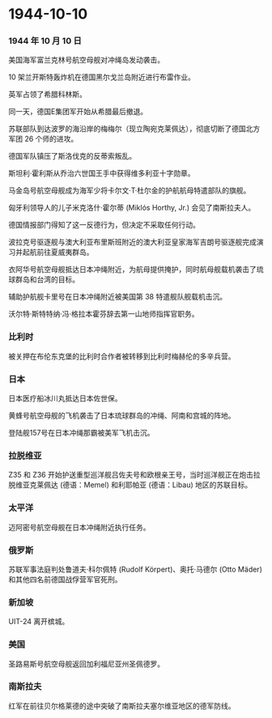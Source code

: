 # 1944-10-10

### 1944 年 10 月 10 日

美国海军富兰克林号航空母舰对冲绳岛发动袭击。

10 架兰开斯特轰炸机在德国黑尔戈兰岛附近进行布雷作业。

英军占领了希腊科林斯。

同一天，德国E集团军开始从希腊最后撤退。

苏联部队到达波罗的海沿岸的梅梅尔（现立陶宛克莱佩达），彻底切断了德国北方军团
26 个师的进攻。

德国军队镇压了斯洛伐克的反蒂索叛乱。

斯坦利·霍利斯从乔治六世国王手中获得维多利亚十字勋章。

马金岛号航空母舰成为海军少将卡尔文·T·杜尔金的护航航母特遣部队的旗舰。

匈牙利领导人的儿子米克洛什·霍尔蒂 (Miklós Horthy, Jr.)
会见了南斯拉夫人。

德国情报部门得知了这一反德行为，但决定不采取任何行动。

波拉克号驱逐舰与澳大利亚布里斯班附近的澳大利亚皇家海军吉朗号驱逐舰完成演习并起航前往夏威夷群岛。

衣阿华号航空母舰抵达日本冲绳附近，为航母提供掩护，同时航母舰载机袭击了琉球群岛和台湾的目标。

辅助护航舰卡里号在日本冲绳附近被美国第 38 特遣舰队舰载机击沉。

沃尔特·斯特特纳·冯·格拉本霍芬辞去第一山地师指挥官职务。

### 比利时

被关押在布伦东克堡的比利时合作者被转移到比利时梅赫伦的多辛兵营。

### 日本

日本医疗船冰川丸抵达日本佐世保。

黄蜂号航空母舰的飞机袭击了日本琉球群岛的冲绳、阿南和宫城的阵地。

登陆舰157号在日本冲绳那霸被美军飞机击沉。

### 拉脱维亚

Z35 和 Z36
开始护送重型巡洋舰吕佐夫号和欧根亲王号，当时巡洋舰正在炮击拉脱维亚克莱佩达
(德语：Memel) 和利耶帕亚 (德语：Libau) 地区的苏联目标。

### 太平洋

迈阿密号航空母舰在日本冲绳附近执行任务。

### 俄罗斯

苏联军事法庭判处鲁道夫·科尔佩特 (Rudolf Körpert)、奥托·马德尔 (Otto
Mäder) 和其他四名前德国战俘营军官死刑。

### 新加坡

UIT-24 离开槟城。

### 美国

圣路易斯号航空母舰返回加利福尼亚州圣佩德罗。

### 南斯拉夫

红军在前往贝尔格莱德的途中突破了南斯拉夫塞尔维亚地区的德军防线。